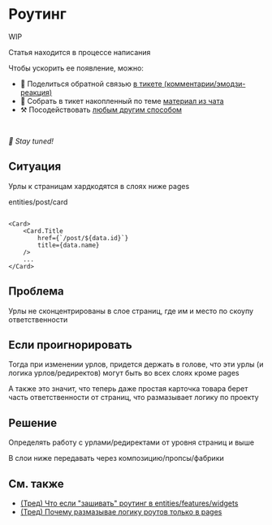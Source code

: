 # Роутинг

WIP

Статья находится в процессе написания

Чтобы ускорить ее появление, можно:

* 📢 Поделиться обратной связью [в тикете (комментарии/эмодзи-реакция)](https://github.com/feature-sliced/documentation/issues/169)
* 💬 Собрать в тикет накопленный по теме [материал из чата](https://t.me/feature_sliced)
* ⚒️ Посодействовать [любым другим способом](https://github.com/feature-sliced/documentation/blob/master/CONTRIBUTING.md)

<br />

*🍰 Stay tuned!*

## Ситуация[​](#situation "Прямая ссылка на этот заголовок")

Урлы к страницам хардкодятся в слоях ниже pages

entities/post/card

```

<Card>
    <Card.Title 
        href={`/post/${data.id}`}
        title={data.name}
    />
    ...
</Card>
```

## Проблема[​](#problem "Прямая ссылка на этот заголовок")

Урлы не сконцентрированы в слое страниц, где им и место по скоупу ответственности

## Если проигнорировать[​](#if-you-ignore-it "Прямая ссылка на этот заголовок")

Тогда при изменении урлов, придется держать в голове, что эти урлы (и логика урлов/редиректов) могут быть во всех слоях кроме pages

А также это значит, что теперь даже простая карточка товара берет часть ответственности от страниц, что размазывает логику по проекту

## Решение[​](#solution "Прямая ссылка на этот заголовок")

Определять работу с урлами/редиректами от уровня страниц и выше

В слои ниже передавать через композицию/пропсы/фабрики

## См. также[​](#see-also "Прямая ссылка на этот заголовок")

* [(Тред) Что если "зашивать" роутинг в entities/features/widgets](https://t.me/feature_sliced/4389)
* [(Тред) Почему размазывае логику роутов только в pages](https://t.me/feature_sliced/3756)
